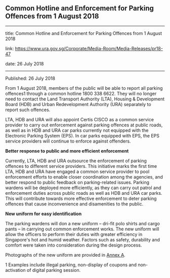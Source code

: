 ## Common Hotline and Enforcement for Parking Offences from 1 August 2018
---
title: Common Hotline and Enforcement for Parking Offences from 1 August 2018

link: https://www.ura.gov.sg/Corporate/Media-Room/Media-Releases/pr18-47

date: 26 July 2018

---

Published: 26 July 2018

From 1 August 2018, members of the public will be able to report all parking offences1 through a common hotline 1800 338 6622. They will no longer need to contact the Land Transport Authority (LTA), Housing & Development Board (HDB) and Urban Redevelopment Authority (URA) separately to report such offences.

LTA, HDB and URA will also appoint Certis CISCO as a common service provider to carry out enforcement against parking offences at public roads, as well as in HDB and URA car parks currently not equipped with the Electronic Parking System (EPS). In car parks equipped with EPS, the EPS service providers will continue to enforce against offenders.

**Better response to public and more efficient enforcement**

Currently, LTA, HDB and URA outsource the enforcement of parking offences to different service providers. This initiative marks the first time LTA, HDB and URA have engaged a common service provider to pool enforcement efforts to enable closer coordination among the agencies, and better respond to public feedback on parking-related issues. Parking wardens will be deployed more efficiently, as they can carry out patrol and enforcement duties across public roads as well as HDB and URA car parks. This will contribute towards more effective enforcement to deter parking offences that cause inconvenience and disamenities to the public.

**New uniform for easy identification**

The parking wardens will don a new uniform – dri-fit polo shirts and cargo pants – in carrying out common enforcement works. The new uniform will allow the officers to perform their duties with greater efficiency in Singapore's hot and humid weather. Factors such as safety, durability and comfort were taken into consideration during the design process.

Photographs of the new uniform are provided in [Annex A](https://www.ura.gov.sg/-/media/Corporate/Media-Room/2018/Jul/pr18-47a.pdf).

1 Examples include illegal parking, non-display of coupons and non-activation of digital parking session.